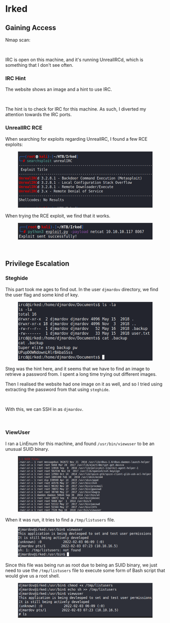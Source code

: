 # Irked

## Gaining Access

Nmap scan:

<figure><img src="../../../.gitbook/assets/image (50) (3).png" alt=""><figcaption></figcaption></figure>

IRC is open on this machine, and it's running UnrealIRCd, which is something that I don't see often.

### IRC Hint&#x20;

The website shows an image and a hint to use IRC.

<figure><img src="../../../.gitbook/assets/image (343) (2).png" alt=""><figcaption></figcaption></figure>

The hint is to check for IRC for this machine. As such, I diverted my attention towards the IRC ports.

### UnrealIRC RCE

When searching for exploits regarding UnrealIRC, I found a few RCE exploits:

<figure><img src="../../../.gitbook/assets/image (55) (1) (1).png" alt=""><figcaption></figcaption></figure>

When trying the RCE exploit, we find that it works.

<figure><img src="../../../.gitbook/assets/image (54) (4) (1).png" alt=""><figcaption></figcaption></figure>

<figure><img src="../../../.gitbook/assets/image (165) (4).png" alt=""><figcaption></figcaption></figure>

## Privilege Escalation

### Steghide

This part took me ages to find out. In the user `djmardov` directory, we find the user flag and some kind of key.

<figure><img src="../../../.gitbook/assets/image (345).png" alt=""><figcaption></figcaption></figure>

Steg was the hint here, and it seems that we have to find an image to retrieve a password from. I spent a long time trying out different images.&#x20;

Then I realised the website had one image on it as well, and so I tried using extracting the password from that using `steghide`.

<figure><img src="../../../.gitbook/assets/image (344) (2).png" alt=""><figcaption></figcaption></figure>

With this, we can SSH in as `djmardov`.

<figure><img src="../../../.gitbook/assets/image (46) (4).png" alt=""><figcaption></figcaption></figure>

### ViewUser

I ran a LinEnum for this machine, and found `/usr/bin/viewuser` to be an unusual SUID binary.

<figure><img src="../../../.gitbook/assets/image (53) (1) (1) (2).png" alt=""><figcaption></figcaption></figure>

When it was run, it tries to find a `/tmp/listusers` file.

<figure><img src="../../../.gitbook/assets/image (47) (4) (1).png" alt=""><figcaption></figcaption></figure>

Since this file was being run as root due to being an SUID binary, we just need to use the `/tmp/listusers` file to execute some form of Bash script that would give us a root shell.

<figure><img src="../../../.gitbook/assets/image (164) (5) (1).png" alt=""><figcaption></figcaption></figure>
